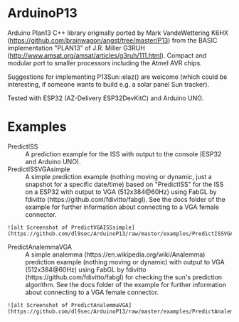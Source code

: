 # ArduinoP13
Arduino Plan13 C++ library originally ported by Mark VandeWettering K6HX (https://github.com/brainwagon/angst/tree/master/P13) from the BASIC implementation "PLAN13" of J.R. Miller G3RUH (http://www.amsat.org/amsat/articles/g3ruh/111.html). Compact and modular port to smaller processors including the Atmel AVR chips.

Suggestions for implementing P13Sun::elaz() are welcome (which could be interesting, if someone wants to build e.g. a solar panel Sun tracker).

Tested with ESP32 (AZ-Delivery ESP32DevKitC) and Arduino UNO.

# Examples

<dl>
  <dt>PredictISS</dt>
  <dd>A prediction example for the ISS with output to the console (ESP32 and Arduino UNO).</dd>

  <dt>PredictISSVGAsimple</dt>
  <dd>A simple prediction example (nothing moving or dynamic, just a snapshot for a specific date/time) based on "PredictISS" for the ISS on a ESP32 with output to VGA (512x384@60Hz) using FabGL by fdivitto (https://github.com/fdivitto/fabgl). See the docs folder of the example for further information about connecting to a VGA female connector.</dd>
  
    ![alt Screenshot of PredictVGAISSsimple](https://github.com/dl9sec/ArduinoP13/raw/master/examples/PredictISSVGAsimple/docs/PredictISSVGAsimple_small.png)
    
   <dt>PredictAnalemmaVGA</dt>
  <dd>A simple analemma (https://en.wikipedia.org/wiki/Analemma) prediction example (nothing moving or dynamic) with output to VGA (512x384@60Hz) using FabGL by fdivitto (https://github.com/fdivitto/fabgl) for checking the sun's prediction algorithm. See the docs folder of the example for further information about connecting to a VGA female connector.</dd>
  
    ![alt Screenshot of PredictAnalemmaVGA](https://github.com/dl9sec/ArduinoP13/raw/master/examples/PredictAnalemmaVGA/docs/PredictAnalemmaVGA_small.png) 
